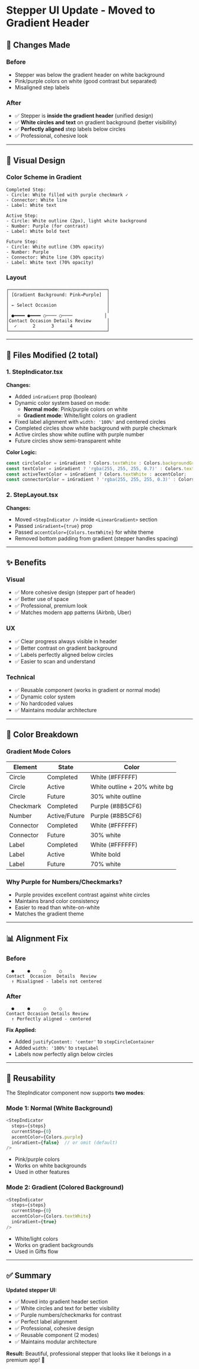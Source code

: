 # Stepper UI Update - Moved to Gradient Header

## 🎯 Changes Made

### **Before**
- Stepper was below the gradient header on white background
- Pink/purple colors on white (good contrast but separated)
- Misaligned step labels

### **After**
- ✅ Stepper is **inside the gradient header** (unified design)
- ✅ **White circles and text** on gradient background (better visibility)
- ✅ **Perfectly aligned** step labels below circles
- ✅ Professional, cohesive look

---

## 🎨 Visual Design

### **Color Scheme in Gradient**
```
Completed Step:
- Circle: White filled with purple checkmark ✓
- Connector: White line
- Label: White text

Active Step:
- Circle: White outline (2px), light white background
- Number: Purple (for contrast)
- Label: White bold text

Future Step:
- Circle: White outline (30% opacity)
- Number: Purple
- Connector: White line (30% opacity)
- Label: White text (70% opacity)
```

### **Layout**
```
┌─────────────────────────────────────┐
│ [Gradient Background: Pink→Purple]  │
│                                     │
│ ← Select Occasion                   │
│                                     │
│ ●━━━━ ●━━━━ ○──── ○────            │
│Contact Occasion Details Review      │
│  ✓      2      3      4             │
└─────────────────────────────────────┘
```

---

## 📁 Files Modified (2 total)

### **1. StepIndicator.tsx**
**Changes:**
- Added `inGradient` prop (boolean)
- Dynamic color system based on mode:
  - **Normal mode**: Pink/purple colors on white
  - **Gradient mode**: White/light colors on gradient
- Fixed label alignment with `width: '100%'` and centered circles
- Completed circles show white background with purple checkmark
- Active circles show white outline with purple number
- Future circles show semi-transparent white

**Color Logic:**
```typescript
const circleColor = inGradient ? Colors.textWhite : Colors.backgroundGray;
const textColor = inGradient ? 'rgba(255, 255, 255, 0.7)' : Colors.textSecondary;
const activeTextColor = inGradient ? Colors.textWhite : accentColor;
const connectorColor = inGradient ? 'rgba(255, 255, 255, 0.3)' : Colors.borderLight;
```

### **2. StepLayout.tsx**
**Changes:**
- Moved `<StepIndicator />` inside `<LinearGradient>` section
- Passed `inGradient={true}` prop
- Passed `accentColor={Colors.textWhite}` for white theme
- Removed bottom padding from gradient (stepper handles spacing)

---

## ✨ Benefits

### **Visual**
- ✅ More cohesive design (stepper part of header)
- ✅ Better use of space
- ✅ Professional, premium look
- ✅ Matches modern app patterns (Airbnb, Uber)

### **UX**
- ✅ Clear progress always visible in header
- ✅ Better contrast on gradient background
- ✅ Labels perfectly aligned below circles
- ✅ Easier to scan and understand

### **Technical**
- ✅ Reusable component (works in gradient or normal mode)
- ✅ Dynamic color system
- ✅ No hardcoded values
- ✅ Maintains modular architecture

---

## 🎨 Color Breakdown

### **Gradient Mode Colors**

| Element | State | Color |
|---------|-------|-------|
| Circle | Completed | White (#FFFFFF) |
| Circle | Active | White outline + 20% white bg |
| Circle | Future | 30% white outline |
| Checkmark | Completed | Purple (#8B5CF6) |
| Number | Active/Future | Purple (#8B5CF6) |
| Connector | Completed | White (#FFFFFF) |
| Connector | Future | 30% white |
| Label | Completed | White (#FFFFFF) |
| Label | Active | White bold |
| Label | Future | 70% white |

### **Why Purple for Numbers/Checkmarks?**
- Purple provides excellent contrast against white circles
- Maintains brand color consistency
- Easier to read than white-on-white
- Matches the gradient theme

---

## 📊 Alignment Fix

### **Before**
```
  ●     ●     ○     ○
Contact  Occasion  Details  Review
  ↑ Misaligned - labels not centered
```

### **After**
```
  ●     ●     ○     ○
Contact Occasion Details Review
  ↑ Perfectly aligned - centered
```

**Fix Applied:**
- Added `justifyContent: 'center'` to `stepCircleContainer`
- Added `width: '100%'` to `stepLabel`
- Labels now perfectly align below circles

---

## 🔄 Reusability

The StepIndicator component now supports **two modes**:

### **Mode 1: Normal (White Background)**
```typescript
<StepIndicator
  steps={steps}
  currentStep={0}
  accentColor={Colors.purple}
  inGradient={false}  // or omit (default)
/>
```
- Pink/purple colors
- Works on white backgrounds
- Used in other features

### **Mode 2: Gradient (Colored Background)**
```typescript
<StepIndicator
  steps={steps}
  currentStep={0}
  accentColor={Colors.textWhite}
  inGradient={true}
/>
```
- White/light colors
- Works on gradient backgrounds
- Used in Gifts flow

---

## ✅ Summary

**Updated stepper UI:**
- ✅ Moved into gradient header section
- ✅ White circles and text for better visibility
- ✅ Purple numbers/checkmarks for contrast
- ✅ Perfect label alignment
- ✅ Professional, cohesive design
- ✅ Reusable component (2 modes)
- ✅ Maintains modular architecture

**Result:** Beautiful, professional stepper that looks like it belongs in a premium app! 🎉
